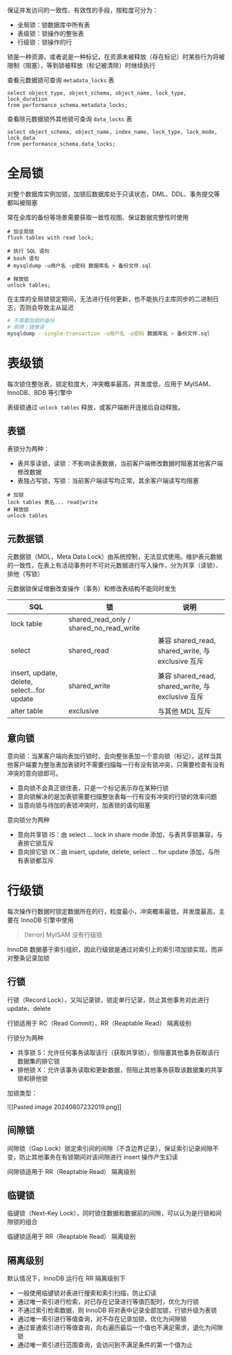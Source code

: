 保证并发访问的一致性、有效性的手段，按粒度可分为：
* 全局锁：锁数据库中所有表
* 表级锁：锁操作的整张表
* 行级锁：锁操作的行

锁是一种资源，或者说是一种标记，在资源未被释放（存在标记）时某些行为将被限制（阻塞），等到锁被释放（标记被清除）时继续执行

查看元数据锁可查询 `metadata_locks`  表

```mysql
select object_type, object_schema, object_name, lock_type, lock_duration
from performance_schema.metadata_locks;
```

查看除元数据锁外其他锁可查询 `data_locks`  表

```mysql
select object_schema, object_name, index_name, lock_type, lock_mode, lock_data
from performance_schema.data_locks;
```
# 全局锁

对整个数据库实例加锁，加锁后数据库处于只读状态，DML、DDL、事务提交等都叫被阻塞

常在全库的备份等场景需要获取一致性视图、保证数据完整性时使用

```mysql
# 加全局锁
flush tables with read lock;

# 执行 SQL 语句
# bash 语句
# mysqldump -u用户名 -p密码 数据库名 > 备份文件.sql

# 释放锁
unlock tables;
```

在主库的全局锁锁定期间，无法进行任何更新，也不能执行主库同步的二进制日志，否则会导致主从延迟

```bash
# 不需要加锁的备份
# 原理：镜像读
mysqldump --single-transaction -u用户名 -p密码 数据库名 > 备份文件.sql
```
# 表级锁

每次锁住整张表，锁定粒度大，冲突概率最高，并发度低，应用于 MyISAM、InnoDB、BDB 等引擎中

表级锁通过 `unlock tables`  释放，或客户端断开连接后自动释放。
## 表锁

表锁分为两种：
* 表共享读锁，读锁：不影响读表数据，当前客户端修改数据时阻塞其他客户端修改数据
* 表独占写锁，写锁：当前客户端读写均正常，其余客户端读写均阻塞

```mysql
# 加锁
lock tables 表名... read|write
# 释放锁
unlock tables
```
## 元数据锁

元数据锁（MDL，Meta Data Lock）由系统控制，无法显式使用。维护表元数据的一致性，在表上有活动事务时不可对元数据进行写入操作，分为共享（读锁）、排他（写锁）

元数据锁保证增删改查操作（事务）和修改表结构不能同时发生

|SQL|锁|说明|
| ---------------------------------------------| -----------------------------------------| ---------------------------------------------------|
|lock table|shared_read_only / shared_no_read_write||
|select|shared_read|兼容 shared_read, shared_write, 与 exclusive 互斥|
|insert, update, delete, select...for update|shared_write|兼容 shared_read, shared_write, 与 exclusive 互斥|
|alter table|exclusive|与其他 MDL 互斥|
## 意向锁

意向锁：当某客户端向表加行锁时，会向整张表加一个意向锁（标记），这样当其他客户端要为整张表加表锁时不需要扫描每一行有没有锁冲突，只需要检查有没有冲突的意向锁即可。
* 意向锁不会真正锁住表，只是一个标记表示存在某种行锁
* 意向锁解决的是加表锁需要扫描整张表每一行有没有冲突的行锁的效率问题
* 当意向锁与待加的表锁冲突时，加表锁的语句阻塞

意向锁分为两种
* 意向共享锁 IS：由 select ... lock in share mode 添加，与表共享锁兼容，与表排它锁互斥
* 意向排它锁 IX：由 insert, update, delete, select ... for update 添加，与所有表锁都互斥
# 行级锁

每次操作行数据时锁定数据所在的行，粒度最小，冲突概率最低，并发度最高，主要在 InnoDB 引擎中使用

> [!error] MyISAM 没有行级锁

InnoDB 数据基于索引组织，因此行级锁是通过对索引上的索引项加锁实现，而非对整条记录加锁
## 行锁

行锁（Record Lock），又叫记录锁，锁定单行记录，防止其他事务对此进行 update、delete

行锁适用于 RC（Read Commit）、RR（Reaptable Read） 隔离级别

行锁分为两种
* 共享锁 S：允许任何事务读取该行（获取共享锁），但阻塞其他事务获取该行数据集的排它锁
* 排他锁 X：允许该事务读取和更新数据，但阻止其他事务获取该数据集的共享锁和排他锁

加锁类型：

![[Pasted image 20240807232019.png]] 
## 间隙锁

间隙锁（Gap Lock）锁定索引间的间隙（不含边界记录），保证索引记录间隙不变，防止其他事务在有锁期间对该间隙进行 insert 操作产生幻读

间隙锁适用于 RR（Reaptable Read） 隔离级别
## 临键锁

临键锁（Next-Key Lock），同时锁住数据和数据前的间隙，可以认为是行锁和间隙锁的组合

临键锁适用于 RR（Reaptable Read） 隔离级别
## 隔离级别

默认情况下，InnoDB 运行在 RR 隔离级别下
* 一般使用临键锁对表进行搜索和索引扫描，防止幻读
* 通过唯一索引进行检索，对已存在记录进行等值匹配时，优化为行锁
* 不通过索引检索数据，则 InnoDB 将对表中记录全部加锁，行锁升级为表锁
* 通过唯一索引进行等值查询，对不存在记录加锁，优化为间隙锁
* 通过普通索引进行等值查询，向右遍历最后一个值也不满足需求，退化为间隙锁
* 通过唯一索引进行范围查询，会访问到不满足条件的第一个值为止
